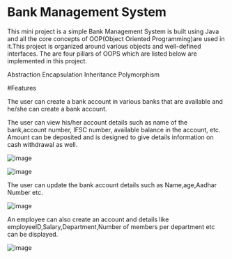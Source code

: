 # Bank Management System 

This mini project is a simple Bank Management System is built using Java and all the core concepts of OOP(Object Oriented Programming)are used in it.This project is organized around various objects and well-defined interfaces. The are four pillars of OOPS which are listed below are implemented in this project.

Abstraction
Encapsulation
Inheritance
Polymorphism

#Features

The user can create a bank account in various banks that are available and he/she can create a bank account.

The user can view his/her account details such as name of the bank,account number, IFSC number, available balance in the account, etc. Amount can be deposited and is designed to give details information on cash withdrawal as well.

![image](https://user-images.githubusercontent.com/99042417/207388300-98034689-5eec-43ef-9333-a361822a1865.png)

![image](https://user-images.githubusercontent.com/99042417/207389802-096f4c75-3762-4ffc-a87b-8ec2e4e7b103.png)


The user can update the bank account details such as Name,age,Aadhar Number etc.

![image](https://user-images.githubusercontent.com/99042417/207389654-c77dc04b-09f8-40d8-adca-ebe08233b09b.png)

An employee can also create an account and details like employeeID,Salary,Department,Number of members per department etc can be displayed.

![image](https://user-images.githubusercontent.com/99042417/207388932-44164f3d-a9f9-474d-bff6-b49d94514fc8.png)




